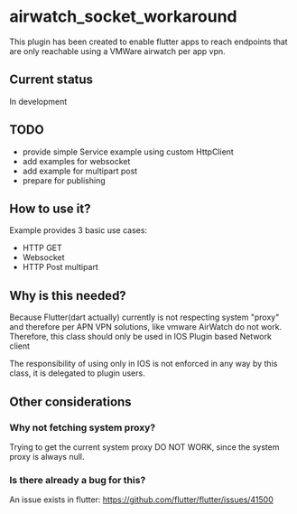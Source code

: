 # airwatch_socket_workaround

This plugin has been created to enable flutter apps to reach endpoints that are only reachable using a VMWare airwatch per app vpn.  

## Current status
In development  
## TODO
- provide simple Service example using custom HttpClient 
- add examples for websocket 
- add example for multipart post
- prepare for publishing
## How to use it?
Example provides 3 basic use cases:
- HTTP GET
- Websocket
- HTTP Post multipart
## Why is this needed?   
Because Flutter(dart actually) currently is not respecting system "proxy" and therefore
per APN VPN solutions, like vmware AirWatch do not work.
Therefore, this class should only be used in IOS Plugin based Network client

The responsibility of using only in IOS is not enforced in any way by this class, it is delegated to plugin users.


## Other considerations
### Why not fetching system proxy?
Trying to get the current system proxy DO NOT WORK, since the system proxy is always null.

### Is there already a bug for this?
An issue exists in flutter: https://github.com/flutter/flutter/issues/41500


